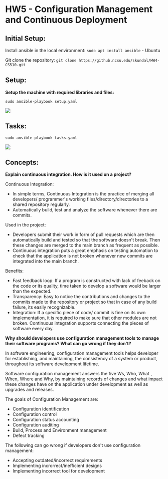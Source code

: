 # HW5 - Configuration Management and Continuous Deployment

## Initial Setup:

Install ansible in the local environment:
`sudo apt install ansible` - Ubuntu

Git clone the repository:
`git clone https://github.ncsu.edu/skundal/HW4-CS510.git`

## Setup:

**Setup the machine with required libraries and files:**

`sudo ansible-playbook setup.yaml`

![](https://github.ncsu.edu/skundal/HW4-CS510/blob/master/CS510_HW4_1.png)

## Tasks:

`sudo ansible-playbook tasks.yaml`

![](https://github.ncsu.edu/skundal/HW4-CS510/blob/master/CS510_HW4_2.png)

## Concepts:

**Explain continuous integration. How is it used on a project?**

Continuous Integration:
- In simple terms, Continuous Integration is the practice of merging all developers/ programmer's working files/directory/directories to a shared repository regularly. 
- Automatically build, test and analyze the software whenever there are commits.

Used in the project:
- Developers submit their work in form of pull requests which are then automatically build and tested so that the software doesn't break. Then these changes are merged to the main branch as frequent as possible. 
- Continuous integration puts a great emphasis on testing automation to check that the application is not broken whenever new commits are integrated into the main branch.

Benefits:
- Fast feedback loop: If a program is constructed with lack of feeback on the code or its quality, time taken to develop a software would be larger than the expected.
- Transparency: Easy to notice the contributions and changes to the commits made to the repository or project so that in case of any build failure, its easily recognizable.
- Integration: If a specific piece of code/ commit is fine on its own implementation, it is required to make sure that other modules are not broken. Continuous integration supports connecting the pieces of software every day.

**Why should developers use configuration management tools to manage their software programs? What can go wrong if they don't?**

In software engineering, configuration management tools helps developer for establishing, and maintaining, the consistency of a system or product, throughout its software development lifetime.

Software configuration management answers the five Ws, Who, What , When, Where and Why, by maintaining records of changes and what impact these changes have on the application under development as well as upgrades and releases.

The goals of Configuration Management are:
- Configuration identification
- Configuration control
- Configuration status accounting
- Configuration auditing
- Build, Process and Environment management
- Defect tracking

The following can go wrong if developers don't use configuration management:

- Accepting outdated/incorrect requirements
- Implementing incrorrect/inefficient designs
- Implementing incorrect tool for development
